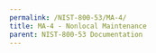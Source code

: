 ```yaml
---
permalink: /NIST-800-53/MA-4/
title: MA-4 - Nonlocal Maintenance
parent: NIST-800-53 Documentation
---
```

